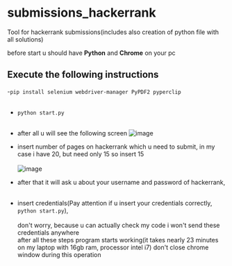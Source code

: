 # submissions_hackerrank
Tool for hackerrank submissions(includes also creation of python file with all solutions)

before start u should have **Python** and **Chrome** on your pc
## Execute the following instructions<br/> 

-```pip install selenium webdriver-manager PyPDF2 pyperclip```
<br/>
<br/>
- ```python start.py```<br/><br/>
- after all u will see the following screen
![image](https://github.com/user-attachments/assets/d7aec1bc-1830-4900-ab15-6a147983175b)
- insert number of pages on hackerrank which u need to submit, in my case i have 20, but need only 15 so insert 15<br/><br/>
![image](https://github.com/user-attachments/assets/c8b7033d-4dea-4f41-ab62-aa508e0b7647)

- after that it will ask u about your username and password of hackerrank, <br/><br/>
- insert credentials(Pay attention if u insert your credentials correctly,  ```python start.py```),<br/><br/>
don't worry, because u can actually check my code i won't send these credentials anywhere<br/>
after all these steps program starts working(it takes nearly 23 minutes on my laptop with 16gb ram, processor intel i7)
don't close chrome window during this operation
